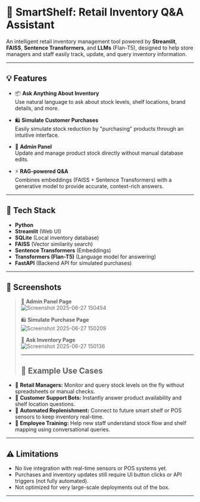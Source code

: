 # 🛒 SmartShelf: Retail Inventory Q&A Assistant

An intelligent retail inventory management tool powered by **Streamlit**, **FAISS**, **Sentence Transformers**, and **LLMs** (Flan-T5), designed to help store managers and staff easily track, update, and query inventory information.

---

## 💡 Features

- 📦 **Ask Anything About Inventory**  
  Use natural language to ask about stock levels, shelf locations, brand details, and more.

- 🛍️ **Simulate Customer Purchases**  
  Easily simulate stock reduction by "purchasing" products through an intuitive interface.

- 🔧 **Admin Panel**  
  Update and manage product stock directly without manual database edits.

- ⚡ **RAG-powered Q&A**  
  Combines embeddings (FAISS + Sentence Transformers) with a generative model to provide accurate, context-rich answers.

---

## 🚀 Tech Stack

- **Python**
- **Streamlit** (Web UI)
- **SQLite** (Local inventory database)
- **FAISS** (Vector similarity search)
- **Sentence Transformers** (Embeddings)
- **Transformers (Flan-T5)** (Language model for answering)
- **FastAPI** (Backend API for simulated purchases)

 ---
 ## 🌟 Screenshots

 > 🔧 **Admin Panel Page**  
  ![Screenshot 2025-06-27 150454](https://github.com/user-attachments/assets/b33afe67-82c0-4e7f-b37d-24bd8a052a07)
>
> 🛍️ **Simulate Purchase Page**  
![Screenshot 2025-06-27 150209](https://github.com/user-attachments/assets/37f7fb91-68f7-41ad-825c-31295b310285)
>
>💬 **Ask Inventory Page**  
> ![Screenshot 2025-06-27 150136](https://github.com/user-attachments/assets/8e8299f1-4ee0-4a6e-bc9a-273c60300725)
>
>  ---
>
> ## 💼 Example Use Cases

- 🛒 **Retail Managers:** Monitor and query stock levels on the fly without spreadsheets or manual checks.
- 💬 **Customer Support Bots:** Instantly answer product availability and shelf location questions.
- 🤖 **Automated Replenishment:** Connect to future smart shelf or POS sensors to keep inventory real-time.
- 🏬 **Employee Training:** Help new staff understand stock flow and shelf mapping using conversational queries.

-  ---

## ⚠️ Limitations

-  No live integration with real-time sensors or POS systems yet.
-  Purchases and inventory updates still require UI button clicks or API triggers (not fully automated).
-  Not optimized for very large-scale deployments out of the box.

---

